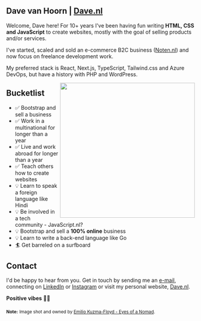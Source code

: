 ## Dave van Hoorn | [Dave.nl](https://dave.nl/)

Welcome, Dave here! For 10+ years I've been having fun writing **HTML, CSS and JavaScript** to create websites, mostly with the goal of selling products and/or services.

I've started, scaled and sold an e-commerce B2C business ([Noten.nl](https://noten.nl)) and now focus on freelance development work.

My preferred stack is React, Next.js, TypeScript, Tailwind.css and Azure DevOps, but have a history with PHP and WordPress.

<img align="right" width="360" src="https://user-images.githubusercontent.com/1295837/162730608-7cdcf3be-27a5-4cbc-ac51-7b84a80a142e.png">
    
## Bucketlist
- ✅ Bootstrap and sell a business
- ✅ Work in a multinational for longer than a year
- ✅ Live and work abroad for longer than a year
- ✅ Teach others how to create websites
- 💡 Learn to speak a foreign language like Hindi 
- 💡 Be involved in a tech community - JavaScript.nl?
- 💡 Bootstrap and sell a **100% online** business
- 💡 Learn to write a back-end language like Go 
- 🏄 Get barreled on a surfboard

## Contact
I'd be happy to hear from you. Get in touch by sending me an [e-mail](mailto:github@dave.nl), connecting on [LinkedIn](https://twitter.com/davevanhoorn/) or [Instagram](https://www.instagram.com/davevanhoorn/) or visit my personal website, [Dave.nl](https://dave.nl).

**Positive vibes** 🤜🤛

<sub>**Note:**</sub> <sub>Image shot and owned by [Emilio Kuzma-Floyd - Eyes of a Nomad](https://eyesofanomad.com/about).</sub>
